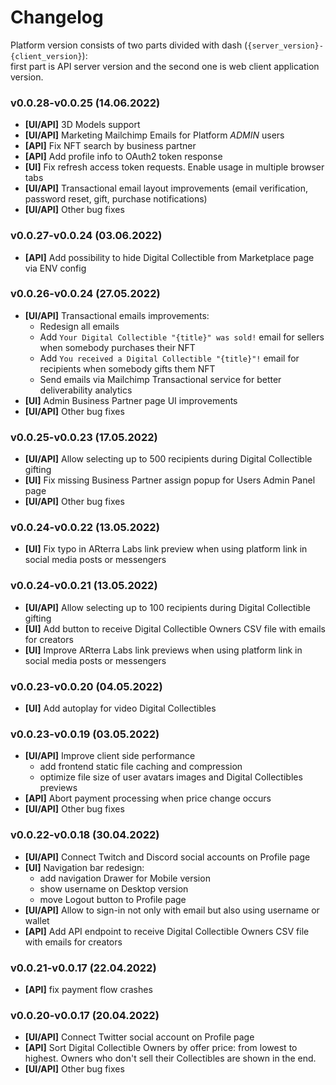 # Changelog

Platform version consists of two parts divided with dash (`{server_version}-{client_version}`): <br/>
first part is API server version and the second one is web client application version.

###  v0.0.28-v0.0.25 (14.06.2022)
- **[UI/API]** 3D Models support
- **[UI/API]** Marketing Mailchimp Emails for Platform _ADMIN_ users
- **[API]** Fix NFT search by business partner
- **[API]** Add profile info to OAuth2 token response
- **[UI]** Fix refresh access token requests. Enable usage in multiple browser tabs 
- **[UI/API]** Transactional email layout improvements (email verification, password reset, gift, purchase notifications)
- **[UI/API]** Other bug fixes

###  v0.0.27-v0.0.24 (03.06.2022)
- **[API]** Add possibility to hide Digital Collectible from Marketplace page via ENV config

###  v0.0.26-v0.0.24 (27.05.2022)
- **[UI/API]** Transactional emails improvements:
  - Redesign all emails
  - Add `Your Digital Collectible "{title}" was sold!` email for sellers when somebody purchases their NFT
  - Add `You received a Digital Collectible "{title}"!` email for recipients when somebody gifts them NFT
  - Send emails via Mailchimp Transactional service for better deliverability analytics
- **[UI]** Admin Business Partner page UI improvements 
- **[UI/API]** Other bug fixes

###  v0.0.25-v0.0.23 (17.05.2022)
- **[UI/API]** Allow selecting up to 500 recipients during Digital Collectible gifting
- **[UI]** Fix missing Business Partner assign popup for Users Admin Panel page
- **[UI/API]** Other bug fixes

###  v0.0.24-v0.0.22 (13.05.2022)
- **[UI]** Fix typo in ARterra Labs link preview when using platform link in social media posts or messengers

###  v0.0.24-v0.0.21 (13.05.2022)
- **[UI/API]** Allow selecting up to 100 recipients during Digital Collectible gifting
- **[UI]** Add button to receive Digital Collectible Owners CSV file with emails for creators
- **[UI]** Improve ARterra Labs link previews when using platform link in social media posts or messengers

###  v0.0.23-v0.0.20 (04.05.2022)
- **[UI]** Add autoplay for video Digital Collectibles

###  v0.0.23-v0.0.19 (03.05.2022)
- **[UI/API]** Improve client side performance
  - add frontend static file caching and compression
  - optimize file size of user avatars images and Digital Collectibles previews
- **[API]** Abort payment processing when price change occurs
- **[UI/API]** Other bug fixes

###  v0.0.22-v0.0.18 (30.04.2022)
- **[UI/API]** Connect Twitch and Discord social accounts on Profile page
- **[UI]** Navigation bar redesign:
  - add navigation Drawer for Mobile version
  - show username on Desktop version
  - move Logout button to Profile page
- **[UI/API]** Allow to sign-in not only with email but also using username or wallet
- **[API]** Add API endpoint to receive Digital Collectible Owners CSV file with emails for creators 

###  v0.0.21-v0.0.17 (22.04.2022)
- **[API]** fix payment flow crashes

###  v0.0.20-v0.0.17 (20.04.2022)
- **[UI/API]** Connect Twitter social account on Profile page
- **[API]** Sort Digital Collectible Owners by offer price: from lowest to highest.
Owners who don't sell their Collectibles are shown in the end.
- **[UI/API]** Other bug fixes
